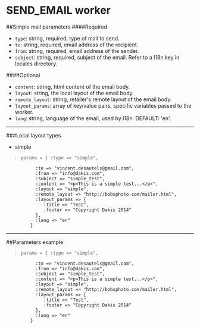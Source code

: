 SEND_EMAIL worker
======

##Simple mail parameters
####Required
* `type`: string, required, type of mail to send.
* `to`: string, required, email address of the recipient.
* `from`: string, required, email address of the sender.
* `subject`: string, required, subject of the email. Refer to a I18n key in locales directory.

####Optional
* `content`: string, html content of the email body.
* `layout`: string, the local layout of the email body.
* `remote_layout`: string, retailer's remote layout of the email body.
* `layout_params`: array of key/value pairs, specific variables passed to the worker.
* `lang`: string, language of the email, used by I18n. DEFAULT: 'en'.

-----------
###Local layout types
* simple

>     params = { :type => "simple",
               :to => "vincent.desautels@gmail.com",
               :from => "info@dakis.com",
               :subject => "simple_test",
               :content => "<p>This is a simple test...</p>",
               :layout => "simple",
               :remote_layout => "http://bobsphoto.com/mailer.html",
               :layout_params => {
                  :title => "Test",
                  :footer => "Copyright Dakis 2014"
               },
               :lang => "en"
             }
 

-----------
##Parameters example
>     params = { :type => "simple",
               :to => "vincent.desautels@gmail.com",
               :from => "info@dakis.com",
               :subject => "simple_test",
               :content => "<p>This is a simple test...</p>",
               :layout => "simple",
               :remote_layout => "http://bobsphoto.com/mailer.html",
               :layout_params => {
                  :title => "Test",
                  :footer => "Copyright Dakis 2014"
               },
               :lang => "en"
             }
